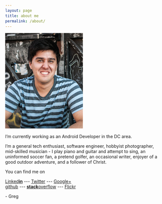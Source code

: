 ```yaml
---
layout: page
title: about me
permalink: /about/
---
```


<img src="/assets/images/profile-rome.png" class="left"/>

I’m currently working as an <i class="fa fa-android"></i> Android Developer in the DC area.

I’m a general tech enthusiast, software engineer, hobbyist photographer, mid-skilled musician - I play piano and guitar and attempt to sing, an uninformed soccer fan, a pretend golfer, an occasional writer, enjoyer of a good outdoor adventure, and a follower of Christ.

You can find me on 

[Linked**in**][linkedin] --- [<i class="fa fa-twitter"></i> Twitter][twitter] --- [<i class="fa fa-google-plus"></i> Google+][g+] <br> 
[<i class="fa fa-github"></i> github][github] --- [<i class="fa fa-stack-overflow"></i> **stack**overflow][stackoverflow] --- [<i class="fa fa-flickr"></i> Flickr][flickr]

\- Greg

[github]: 	http://github.com/loeschg/ 			"github"
[stackoverflow]:	http://stackoverflow.com/users/413254/loeschg	"stackoverflow"
[linkedin]: http://linkedin.com/in/gregloesch 	"LinkedIn"
[twitter]: 	http://twitter.com/loeschg/ 		"Twitter"
[g+]: 		https://plus.google.com/+GregLoesch "G+"
[flickr]:  	http://flickr.com/GregLoesch 		"Flickr"	
